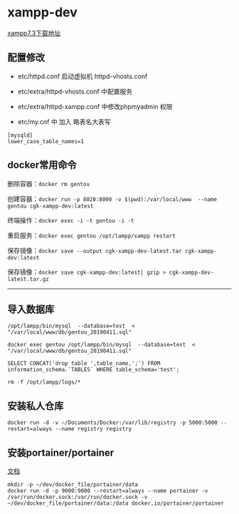 # xampp-dev

[xampp7.3下载地址](https://excellmedia.dl.sourceforge.net/project/xampp/XAMPP%20Linux/7.3.10/xampp-linux-x64-7.3.10-1-installer.run)

## 配置修改

- etc/httpd.conf 启动虚拟机 httpd-vhosts.conf

- etc/extra/httpd-vhosts.conf 中配置服务

- etc/extra/httpd-xampp.conf 中修改phpmyadmin 权限

- etc/my.cnf 中 加入 略表名大表写

```
[mysqld]
lower_case_table_names=1
```

## docker常用命令

删除容器：`docker rm gentou`

创建容器：`docker run -p 8020:8000 -v $(pwd):/var/local/www  --name gentou cgk-xampp-dev:latest`

终端操作：`docker exec -i -t gentou -i -t`

重启服务：`docker exec gentou /opt/lampp/xampp restart`

保存镜像：`docker save --output cgk-xampp-dev-latest.tar cgk-xampp-dev:latest`

保存镜像：`docker save cgk-xampp-dev:latest| gzip > cgk-xampp-dev-latest.tar.gz`

---

## 导入数据库

`/opt/lampp/bin/mysql  --database=test  < "/var/local/www/db/gentou_20190411.sql"`

`docker exec gentou /opt/lampp/bin/mysql  --database=test  < "/var/local/www/db/gentou_20190411.sql"`

```
SELECT CONCAT('drop table ',table_name,';') FROM information_schema.`TABLES` WHERE table_schema='test';

rm -f /opt/lampp/logs/*
```

## 安装私人仓库
```
docker run -d -v ~/Documents/Docker:/var/lib/registry -p 5000:5000 --restart=always --name registry registry
```

## 安装portainer/portainer

[文档](https://portainer.readthedocs.io/en/stable/deployment.html#quick-start)

```
mkdir -p ~/dev/docker_file/portainer/data
docker run -d -p 9000:9000 --restart=always --name portainer -v /var/run/docker.sock:/var/run/docker.sock -v ~/dev/docker_file/portainer/data:/data docker.io/portainer/portainer

```
